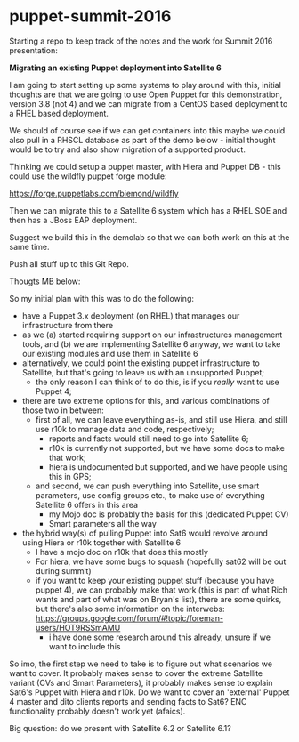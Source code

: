 # puppet-summit-2016

Starting a repo to keep track of the notes and the work for Summit 2016
presentation:

**Migrating an existing Puppet deployment into Satellite 6**

I am going to start setting up some systems to play around with this, initial
thoughts are that we are going to use Open Puppet for this demonstration,
version 3.8 (not 4) and we can migrate from a CentOS based deployment to a RHEL
based deployment.

We should of course see if we can get containers into this maybe we could also
pull in a RHSCL database as part of the demo below - initial thought would be
to try and also show migration of a supported product.

Thinking we could setup a puppet master, with Hiera and Puppet DB - this could
use the wildfly puppet forge module:

https://forge.puppetlabs.com/biemond/wildfly

Then we can migrate this to a Satellite 6 system which has a RHEL SOE and then
has a JBoss EAP deployment.

Suggest we build this in the demolab so that we can both work on this at the
same time.

Push all stuff up to this Git Repo.



Thougts MB below: 

So my initial plan with this was to do the following:

- have a Puppet 3.x deployment (on RHEL) that manages our infrastructure from
  there
- as we (a) started requiring support on our infrastructures management tools,
  and (b) we are implementing Satellite 6 anyway, we want to take our existing
  modules and use them in Satellite 6
- alternatively, we could point the existing puppet infrastructure to
  Satellite, but that's going to leave us with an unsupported Puppet;
  - the only reason I can think of to do this, is if you _really_ want to use
    Puppet 4;
- there are two extreme options for this, and various combinations of those two
  in between:
  - first of all, we can leave everything as-is, and still use Hiera, and still
    use r10k to manage data and code, respectively;
    - reports and facts would still need to go into Satellite 6;
    - r10k is currently not supported, but we have some docs to make that work;
    - hiera is undocumented but supported, and we have people using this in
      GPS;
  - and second, we can push everything into Satellite, use smart parameters,
    use config groups etc., to make use of everything Satellite 6 offers in
    this area
    - my Mojo doc is probably the basis for this (dedicated Puppet CV)
    - Smart parameters all the way
- the hybrid way(s) of pulling Puppet into Sat6 would revolve around using
  Hiera or r10k together with Satellite 6
  - I have a mojo doc on r10k that does this mostly
  - For hiera, we have some bugs to squash (hopefully sat62 will be out during
    summit)
  - if you want to keep your existing puppet stuff (because you have puppet 4),
    we can probably make that work (this is part of what Rich wants and part of
    what was on Bryan's list), there are some quirks, but there's also some
    information on the interwebs:
    https://groups.google.com/forum/#!topic/foreman-users/HOT9RSSmAMU
    - i have done some research around this already, unsure if we want to
      include this

So imo, the first step we need to take is to figure out what scenarios we want
to cover. It probably makes sense to cover the extreme Satellite variant (CVs
and Smart Parameters), it probably makes sense to explain Sat6's Puppet with
Hiera and r10k. Do we want to cover an 'external' Puppet 4 master and dito
clients reports and sending facts to Sat6? ENC functionality probably doesn't
work yet (afaics).


Big question: do we present with Satellite 6.2 or Satellite 6.1?
